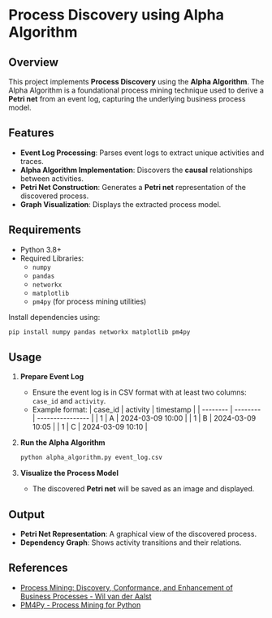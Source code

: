 # Process Discovery using Alpha Algorithm

## Overview

This project implements **Process Discovery** using the **Alpha Algorithm**. The Alpha Algorithm is a foundational process mining technique used to derive a **Petri net** from an event log, capturing the underlying business process model.

## Features

- **Event Log Processing**: Parses event logs to extract unique activities and traces.
- **Alpha Algorithm Implementation**: Discovers the **causal** relationships between activities.
- **Petri Net Construction**: Generates a **Petri net** representation of the discovered process.
- **Graph Visualization**: Displays the extracted process model.

## Requirements

- Python 3.8+
- Required Libraries:
  - `numpy`
  - `pandas`
  - `networkx`
  - `matplotlib`
  - `pm4py` (for process mining utilities)

Install dependencies using:

```sh
pip install numpy pandas networkx matplotlib pm4py
```

## Usage

1. **Prepare Event Log**

   - Ensure the event log is in CSV format with at least two columns: `case_id` and `activity`.
   - Example format:
     | case\_id | activity | timestamp        |
     | -------- | -------- | ---------------- |
     | 1        | A        | 2024-03-09 10:00 |
     | 1        | B        | 2024-03-09 10:05 |
     | 1        | C        | 2024-03-09 10:10 |

2. **Run the Alpha Algorithm**

   ```sh
   python alpha_algorithm.py event_log.csv
   ```

3. **Visualize the Process Model**

   - The discovered **Petri net** will be saved as an image and displayed.

## Output

- **Petri Net Representation**: A graphical view of the discovered process.
- **Dependency Graph**: Shows activity transitions and their relations.


## References

- [Process Mining: Discovery, Conformance, and Enhancement of Business Processes - Wil van der Aalst](https://www.springer.com/gp/book/9783662565092)
- [PM4Py - Process Mining for Python](https://pm4py.fit.fraunhofer.de/)

